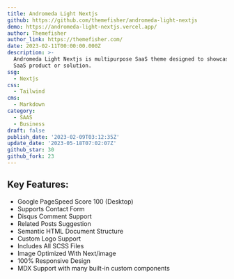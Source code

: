 ```yaml
---
title: Andromeda Light Nextjs
github: https://github.com/themefisher/andromeda-light-nextjs
demo: https://andromeda-light-nextjs.vercel.app/
author: Themefisher
author_link: https://themefisher.com/
date: 2023-02-11T00:00:00.000Z
description: >-
  Andromeda Light Nextjs is multipurpose SaaS theme designed to showcase any
  SaaS product or solution.
ssg:
  - Nextjs
css:
  - Tailwind
cms:
  - Markdown
category:
  - SAAS
  - Business
draft: false
publish_date: '2023-02-09T03:12:35Z'
update_date: '2023-05-18T07:02:07Z'
github_star: 30
github_fork: 23
---
```


## Key Features:

- Google PageSpeed Score 100 (Desktop)
- Supports Contact Form
- Disqus Comment Support
- Related Posts Suggestion
- Semantic HTML Document Structure
- Custom Logo Support
- Includes All SCSS Files
- Image Optimized With Next/image
- 100% Responsive Design
- MDX Support with many built-in custom components
